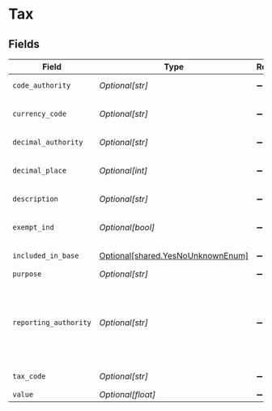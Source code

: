 # Tax


## Fields

| Field                                                                            | Type                                                                             | Required                                                                         | Description                                                                      | Example                                                                          |
| -------------------------------------------------------------------------------- | -------------------------------------------------------------------------------- | -------------------------------------------------------------------------------- | -------------------------------------------------------------------------------- | -------------------------------------------------------------------------------- |
| `code_authority`                                                                 | *Optional[str]*                                                                  | :heavy_minus_sign:                                                               | Code Authority                                                                   | ISO                                                                              |
| `currency_code`                                                                  | *Optional[str]*                                                                  | :heavy_minus_sign:                                                               | Currency code of the city.                                                       | USD                                                                              |
| `decimal_authority`                                                              | *Optional[str]*                                                                  | :heavy_minus_sign:                                                               | Decimal Authority                                                                | ISO                                                                              |
| `decimal_place`                                                                  | *Optional[int]*                                                                  | :heavy_minus_sign:                                                               | Allowed number of decimals.                                                      | 2                                                                                |
| `description`                                                                    | *Optional[str]*                                                                  | :heavy_minus_sign:                                                               | additional information                                                           | Additional details.                                                              |
| `exempt_ind`                                                                     | *Optional[bool]*                                                                 | :heavy_minus_sign:                                                               | If true, this tax is exempt                                                      | true                                                                             |
| `included_in_base`                                                               | [Optional[shared.YesNoUnknownEnum]](undefined/models/shared/yesnounknownenum.md) | :heavy_minus_sign:                                                               | Yes , No , Unknown                                                               |                                                                                  |
| `purpose`                                                                        | *Optional[str]*                                                                  | :heavy_minus_sign:                                                               | purpose                                                                          | Fuel                                                                             |
| `reporting_authority`                                                            | *Optional[str]*                                                                  | :heavy_minus_sign:                                                               | Identifies the reporting authority such as airport code for XF taxes.            | JFK1                                                                             |
| `tax_code`                                                                       | *Optional[str]*                                                                  | :heavy_minus_sign:                                                               | Tax code of the city                                                             | 7702                                                                             |
| `value`                                                                          | *Optional[float]*                                                                | :heavy_minus_sign:                                                               | N/A                                                                              | 12.2                                                                             |